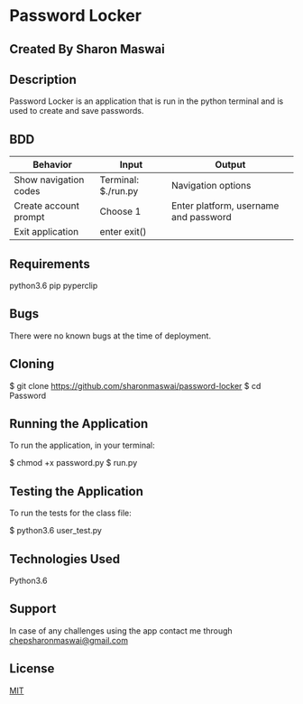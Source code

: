 # Password Locker

## Created By Sharon Maswai

## Description

Password Locker is an application that is run in the python terminal and is used to create and save passwords.

## BDD

| Behavior | Input | Output |
| --- | --- | --- |
| Show navigation codes | Terminal: $./run.py | Navigation options |
| Create account prompt | Choose 1 | Enter platform, username and password |
| Exit application | enter exit() |  |

## Requirements

python3.6
pip
pyperclip

## Bugs

There were no known bugs at the time of deployment.

## Cloning


  $ git clone  https://github.com/sharonmaswai/password-locker
  $ cd Password

## Running the Application

To run the application, in your terminal:

  $ chmod +x password.py
  $ run.py

## Testing the Application

To run the tests for the class file:

  $ python3.6 user_test.py

## Technologies Used

Python3.6

## Support

In case of any challenges using the app contact me through chepsharonmaswai@gmail.com

## License
[MIT](https://choosealicense.com/licenses/mit/)
